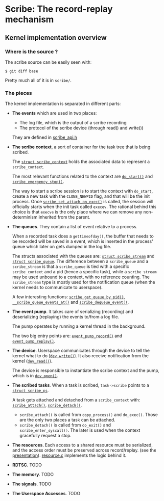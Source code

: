 Scribe: The record-replay mechanism
=====================================

Kernel implementation overview
-------------------------------

### Where is the source ?
The scribe source can be easily seen with:

    $ git diff base

Pretty much all of it is in `scribe/`.

### The pieces
The kernel implementation is separated in different parts:

- **The events** which are used in two places:
  - The log file, which is the output of a scribe recording
  - The protocol of the scribe device (through read() and write())

  They are defined in [scribe_api.h](../include/linux/scribe_api.h#L55)

- **The scribe context**, a sort of container for the task tree that is being
  scribed.

  The [`struct scribe_context`](../include/linux/scribe.h#L259) holds the
  associated data to represent a `scribe_context`.

  The most relevant functions related to the context are
  [`do_start()`](../scribe/context.c#L199) and
  [`scribe_emergency_stop()`](../scribe/context.c#L253).

  The way to start a scribe session is to start the context with `do_start`,
  create a new task with the `CLONE_NEWPID` flag, and that will be the init
  process.
  Once [`scribe_set_attach_on_exec()`](../scribe/context.c#L334) is called,
  the session will officially starts when the init task called `execev`.
  The rational behind this choice is that `execve` is the only place where we
  can remove any non-determinism inherited from the parent.

- **The queues**. They contain a list of event relative to a process.

  When a recorded task does a `gettimeofday()`, the buffer that needs to be
  recorded will be saved in a event, which is inserted in the process' queue
  which later on gets dumped in the log file.

  The structs associated with the queues are:
  [`struct scribe_stream`](../include/linux/scribe.h#L48) and
  [`struct scribe_queue`](../include/linux/scribe.h#L72).
  The difference between a `scribe_queue` and a `scribe_stream` is that a
  `scribe_queue` is tied with a specific `scribe_context` and a pid (hence a
  specific task), while a `scribe_stream` may be used unbound to a context,
  with no reference counting. The `scribe_stream` type is mostly used for the
  notification queue (when the kernel needs to communicate to userspace).

  A few interesting functions:
  [`scribe_get_queue_by_pid()`](../scribe/event.c#L63),
  [`__scribe_queue_events_at()`](../scribe/event.c#L212) and
  [`scribe_dequeue_event()`](../scribe/event.c#L302).

- **The event pump**. It takes care of serializing (recording) and deserializing
  (replaying) the events to/from a log file.

  The pump operates by running a kernel thread in the background.

  The two big entry points are:
  [`event_pump_record()`](../scribe/pump.c#L246) and
  [`event_pump_replay()`](../scribe/pump.c#L437).

- **The device**. Userspace communicates through the device to tell the
  kernel what to do ([`dev_write()`](../scribe/device.c#L94)). It also receive
  notification from the kernel ([`dev_read()`](../scribe/device.c#L137)).

  The device is responsible to instantiate the scribe context and the pump,
  which is in [`dev_open()`](../scribe/device.c#L189).

- **The scribed tasks**. When a task is scribed, `task->scribe` points to a
  [`struct scribe_ps`](../include/linux/scribe.h#L423).

  A task gets attached and detached from a `scribe_context` with:
  [`scribe_attach()`](../scribe/context.c#L364),
  [`scribe_detach()`](../scribe/context.c#L459).

  - `scribe_attach()` is called from `copy_process()` and `do_exec()`. Those are
  the only two places a task can be attached.
  - `scribe_detach()` is called from `do_exit()` and `scribe_enter_syscall()`.
  The later is used when the context gracefully request a stop.

- **The resources**. Each access to a shared resource must be serialized,
  and the access order must be preserved across record/replay.
  (see the [presentation](http://viennot.biz/scribe-slides/#15)).
  [resource.c](../scribe/resource.c) implements the logic behind it.

- **RDTSC**. TODO

- **The memory**. TODO

- **The signals**. TODO

- **The Userspace Accesses**. TODO
